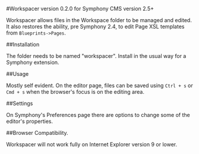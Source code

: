 #Workspacer version 0.2.0 for Symphony CMS version 2.5+

Workspacer allows files in the Workspace folder to be managed and edited. It also restores the ability, pre Symphony 2.4, to edit Page XSL templates from `Blueprints->Pages`.

##Installation

The folder needs to be named "workspacer". Install in the usual way for a Symphony extension.

##Usage

Mostly self evident. On the editor page, files can be saved using `Ctrl + s` or `Cmd + s` when the browser's focus is on the editing area.

##Settings

On Symphony's Preferences page there are options to change some of the editor's properties.

##Browser Compatibility.

Workspacer will not work fully on Internet Explorer version 9 or lower.